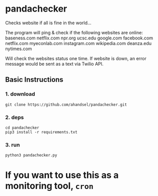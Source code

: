 # pandachecker
Checks website if all is fine in the world...

The program will ping & check if the following websites are online:
  baseness.com
  netflix.com
  npr.org
  ucsc.edu
  google.com
  facebook.com
  netflix.com
  myeconlab.com
  instagram.com
  wikipedia.com
  deanza.edu
  nytimes.com

Will check the websites status one time.
If website is down, an error message would be sent as a text via Twilio API.

## Basic Instructions

### 1. download

    git clone https://github.com/ahandsel/pandachecker.git

### 2. deps

    cd pandachecker
    pip3 install -r requirements.txt
    
### 3. run

    python3 pandachecker.py
    
If you want to use this as a monitoring tool, `cron`
=======